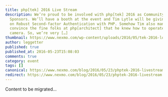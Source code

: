 ```yaml
---
title: php[tek] 2016 Live Stream
description: We’re proud to be involved with php[tek] 2016 as Community Night
  Sponsors. We’ll have a booth at the event and Tim Lytle will be giving a talk
  on Robust Second-factor Authentication with PHP. Somehow Tim also managed to
  convince the fine folks at php[architect] that he knew how to operate a
  camera. So, we’re very […]
thumbnail: https://www.nexmo.com/wp-content/uploads/2016/05/tek-2016-logo.png
author: leggetter
published: true
published_at: 2016-05-23T15:08:03
comments: true
category: event
tags: []
canonical: https://www.nexmo.com/blog/2016/05/23/phptek-2016-livestream
redirect: https://www.nexmo.com/blog/2016/05/23/phptek-2016-livestream
---
```

Content to be migrated...
